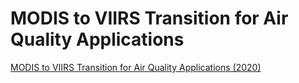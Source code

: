 
# MODIS to VIIRS Transition for Air Quality Applications

[MODIS to VIIRS Transition for Air Quality Applications (2020)](https://appliedsciences.nasa.gov/join-mission/training/english/arset-modis-viirs-transition-air-quality-applications)
